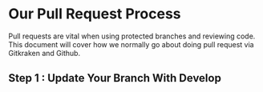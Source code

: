 # Our Pull Request Process

Pull requests are vital when using protected branches and reviewing code. 
This document will cover how we normally go about doing pull request via Gitkraken and Github.

## Step 1 : Update Your Branch With Develop


